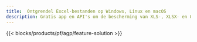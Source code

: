 ```yaml
---
title:  Ontgrendel Excel-bestanden op Windows, Linux en macOS
description: Gratis app en API's om de bescherming van XLS-, XLSX- en ODS-bestanden te verwijderen
---
```

{{< blocks/products/pf/agp/feature-solution >}} 

